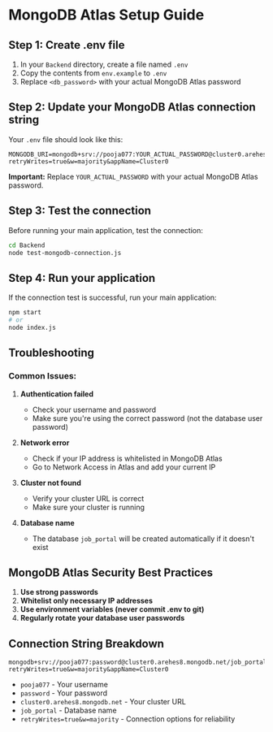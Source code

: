 # MongoDB Atlas Setup Guide

## Step 1: Create .env file
1. In your `Backend` directory, create a file named `.env`
2. Copy the contents from `env.example` to `.env`
3. Replace `<db_password>` with your actual MongoDB Atlas password

## Step 2: Update your MongoDB Atlas connection string
Your `.env` file should look like this:
```env
MONGODB_URI=mongodb+srv://pooja077:YOUR_ACTUAL_PASSWORD@cluster0.arehes8.mongodb.net/job_portal?retryWrites=true&w=majority&appName=Cluster0
```

**Important:** Replace `YOUR_ACTUAL_PASSWORD` with your actual MongoDB Atlas password.

## Step 3: Test the connection
Before running your main application, test the connection:
```bash
cd Backend
node test-mongodb-connection.js
```

## Step 4: Run your application
If the connection test is successful, run your main application:
```bash
npm start
# or
node index.js
```

## Troubleshooting

### Common Issues:

1. **Authentication failed**
   - Check your username and password
   - Make sure you're using the correct password (not the database user password)

2. **Network error**
   - Check if your IP address is whitelisted in MongoDB Atlas
   - Go to Network Access in Atlas and add your current IP

3. **Cluster not found**
   - Verify your cluster URL is correct
   - Make sure your cluster is running

4. **Database name**
   - The database `job_portal` will be created automatically if it doesn't exist

## MongoDB Atlas Security Best Practices

1. **Use strong passwords**
2. **Whitelist only necessary IP addresses**
3. **Use environment variables (never commit .env to git)**
4. **Regularly rotate your database user passwords**

## Connection String Breakdown
```
mongodb+srv://pooja077:password@cluster0.arehes8.mongodb.net/job_portal?retryWrites=true&w=majority&appName=Cluster0
```
- `pooja077` - Your username
- `password` - Your password
- `cluster0.arehes8.mongodb.net` - Your cluster URL
- `job_portal` - Database name
- `retryWrites=true&w=majority` - Connection options for reliability
